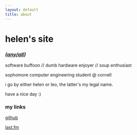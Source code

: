 ```yaml
---
layout: default
title: about
---
```

# helen's site
### *([any/all](https://en.pronouns.page/@hhe07))* 

software buffoon // dumb hardware enjoyer // soup enthusiast

sophomore computer engineering student @ cornell

i go by either helen or leo, the latter's my legal name.

have a nice day :)


### my links

[github](https://github.com/hhe07)

[last.fm](https://www.last.fm/user/hhe07/library)